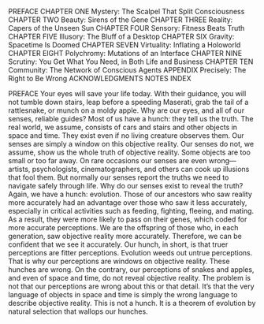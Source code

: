 PREFACE
CHAPTER ONE Mystery: The Scalpel That Split Consciousness
CHAPTER TWO Beauty: Sirens of the Gene
CHAPTER THREE Reality: Capers of the Unseen Sun
CHAPTER FOUR Sensory: Fitness Beats Truth
CHAPTER FIVE Illusory: The Bluff of a Desktop
CHAPTER SIX Gravity: Spacetime Is Doomed
CHAPTER SEVEN Virtuality: Inflating a Holoworld
CHAPTER EIGHT Polychromy: Mutations of an Interface
CHAPTER NINE Scrutiny: You Get What You Need, in Both Life and Business
CHAPTER TEN Community: The Network of Conscious Agents
APPENDIX Precisely: The Right to Be Wrong
ACKNOWLEDGMENTS
NOTES
INDEX


PREFACE
Your eyes will save your life today. With their guidance, you will not
tumble down stairs, leap before a speeding Maserati, grab the tail of a
rattlesnake, or munch on a moldy apple.
Why are our eyes, and all of our senses, reliable guides? Most of us have a
hunch: they tell us the truth. The real world, we assume, consists of cars and
stairs and other objects in space and time. They exist even if no living
creature observes them. Our senses are simply a window on this objective
reality. Our senses do not, we assume, show us the whole truth of objective
reality. Some objects are too small or too far away. On rare occasions our
senses are even wrong—artists, psychologists, cinematographers, and others
can cook up illusions that fool them. But normally our senses report the truths
we need to navigate safely through life.
Why do our senses exist to reveal the truth? Again, we have a hunch:
evolution. Those of our ancestors who saw reality more accurately had an
advantage over those who saw it less accurately, especially in critical
activities such as feeding, fighting, fleeing, and mating. As a result, they were
more likely to pass on their genes, which coded for more accurate
perceptions. We are the offspring of those who, in each generation, saw
objective reality more accurately. Therefore, we can be confident that we see
it accurately. Our hunch, in short, is that truer perceptions are fitter
perceptions. Evolution weeds out untrue perceptions. That is why our
perceptions are windows on objective reality.
These hunches are wrong. On the contrary, our perceptions of snakes and
apples, and even of space and time, do not reveal objective reality. The
problem is not that our perceptions are wrong about this or that detail. It’s
that the very language of objects in space and time is simply the wrong
language to describe objective reality. This is not a hunch. It is a theorem of
evolution by natural selection that wallops our hunches.
